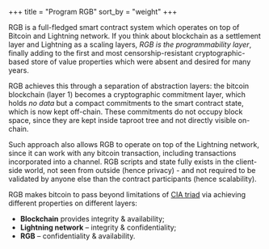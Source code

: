+++
title = "Program RGB"
sort_by = "weight"
+++

RGB is a full-fledged smart contract system which operates on top of Bitcoin
and Lightning network. If you think about blockchain as a settlement layer and
Lightning as a scaling layers, *RGB is the programmability layer*, finally
adding to the first and most censorship-resistant cryptographic-based store of
value properties which were absent and desired for many years.

RGB achieves this through a separation of abstraction layers: the bitcoin
blockchain (layer 1) becomes a cryptographic commitment layer, which holds
*no data* but a compact commitments to the smart contract state, which is
now kept off-chain. These commitments do not occupy block space, since they
are kept inside taproot tree and not directly visible on-chain.

Such approach also allows RGB to operate on top of the Lightning network, since
it can work with any bitcoin transaction, including transactions incorporated
into a channel. RGB scripts and state fully exists in the client-side world,
not seen from outside (hence privacy) - and not required to be validated by
anyone else than the contract participants (hence scalability).

RGB makes bitcoin to pass beyond limitations of [CIA triad] via achieving
different properties on different layers:
* **Blockchain** provides integrity & availability;
* **Lightning network** – integrity & confidentiality;
* **RGB** – confidentiality & availability.

[CIA triad]: https://www.coursera.org/articles/cia-triad
